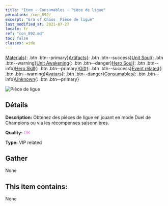 ```yaml
---
title: "Item - Consumables - Pièce de ligue"
permalink: /con_892/
excerpt: "Era of Chaos  Pièce de ligue"
last_modified_at: 2021-07-27
locale: fr
ref: "con_892.md"
toc: false
classes: wide
---
```

 [Materials](/ItemsFR/){: .btn .btn--primary}[Artifacts](/ItemsFR/Artifacts/){: .btn .btn--success}[Unit Soul](/ItemsFR/UnitSoul/){: .btn .btn--warning}[Unit Awakening](/ItemsFR/UnitAwakening/){: .btn .btn--danger}[Hero Soul](/ItemsFR/HeroSoul/){: .btn .btn--info}[Hero Skill](/ItemsFR/HeroSkill/){: .btn .btn--primary}[Gift](/ItemsFR/Gift/){: .btn .btn--success}[Event related](/ItemsFR/Events/){: .btn .btn--warning}[Avatars](/ItemsFR/Avatars/){: .btn .btn--danger}[Consumables](/ItemsFR/Consumables/){: .btn .btn--info}[Unknown](/ItemsFR/Unknown/){: .btn .btn--primary}

 ![Pièce de ligue](/images/t/i_112.png)

## Détails
 **Description:** Obtenez des pièces de ligue en jouant en mode Duel de Champions ou via les récompenses saisonnières.

 **Quality:** <span style="color: #DA70D6">OK</span>

 **Type:** VIP related

## Gather

  None

## This item contains:

  None


